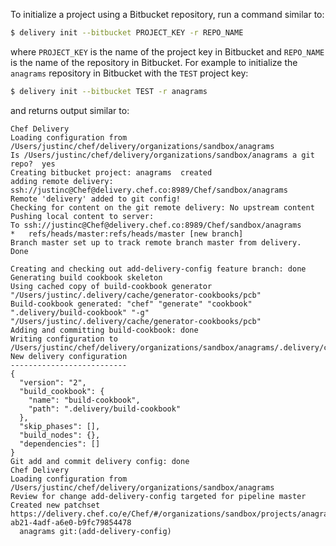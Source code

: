 To initialize a project using a Bitbucket repository, run a command
similar to:

``` bash
$ delivery init --bitbucket PROJECT_KEY -r REPO_NAME
```

where `PROJECT_KEY` is the name of the project key in Bitbucket and
`REPO_NAME` is the name of the repository in Bitbucket. For example to
initialize the `anagrams` repository in Bitbucket with the `TEST`
project key:

``` bash
$ delivery init --bitbucket TEST -r anagrams
```

and returns output similar to:

``` none
Chef Delivery
Loading configuration from /Users/justinc/chef/delivery/organizations/sandbox/anagrams
Is /Users/justinc/chef/delivery/organizations/sandbox/anagrams a git repo?  yes
Creating bitbucket project: anagrams  created
adding remote delivery: ssh://justinc@Chef@delivery.chef.co:8989/Chef/sandbox/anagrams
Remote 'delivery' added to git config!
Checking for content on the git remote delivery: No upstream content
Pushing local content to server:
To ssh://justinc@Chef@delivery.chef.co:8989/Chef/sandbox/anagrams
*   refs/heads/master:refs/heads/master [new branch]
Branch master set up to track remote branch master from delivery.
Done

Creating and checking out add-delivery-config feature branch: done
Generating build cookbook skeleton
Using cached copy of build-cookbook generator "/Users/justinc/.delivery/cache/generator-cookbooks/pcb"
Build-cookbook generated: "chef" "generate" "cookbook" ".delivery/build-cookbook" "-g" "/Users/justinc/.delivery/cache/generator-cookbooks/pcb"
Adding and committing build-cookbook: done
Writing configuration to /Users/justinc/chef/delivery/organizations/sandbox/anagrams/.delivery/config.json
New delivery configuration
--------------------------
{
  "version": "2",
  "build_cookbook": {
    "name": "build-cookbook",
    "path": ".delivery/build-cookbook"
  },
  "skip_phases": [],
  "build_nodes": {},
  "dependencies": []
}
Git add and commit delivery config: done
Chef Delivery
Loading configuration from /Users/justinc/chef/delivery/organizations/sandbox/anagrams
Review for change add-delivery-config targeted for pipeline master
Created new patchset
https://delivery.chef.co/e/Chef/#/organizations/sandbox/projects/anagrams/changes/695f2bb9-ab21-4adf-a6e0-b9fc79854478
  anagrams git:(add-delivery-config)
```